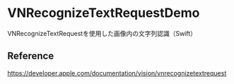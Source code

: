 # VNRecognizeTextRequestDemo
VNRecognizeTextRequestを使用した画像内の文字列認識（Swift）

## Reference
https://developer.apple.com/documentation/vision/vnrecognizetextrequest

